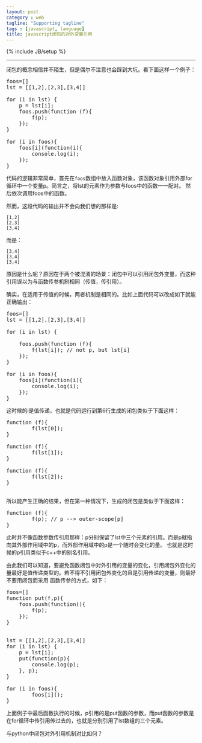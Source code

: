 ```yaml
---
layout: post
category : web
tagline: "Supporting tagline"
tags : [javascript, language]
title: javascript闭包的对外变量引用
---
```

{% include JB/setup %}

<hr />

闭包的概念相信并不陌生，但是偶尔不注意也会踩到大坑。看下面这样一个例子：

<pre class="brush:javascript;">
foos=[]
lst = [[1,2],[2,3],[3,4]]

for (i in lst) {
	p = lst[i];
	foos.push(function (f){
		f(p);
	});
}

for (i in foos){
	foos[i](function(i){
		console.log(i);
	});
}
</pre>

代码的逻辑非常简单，首先在`foos`数组中放入函数对象，该函数对象引用外部for循环中一个变量p。简言之，将lst的元素作为参数与foos中的函数一一配对。
然后依次调用foos中的函数。

然而，这段代码的输出并不会向我们想的那样是:

```
[1,2]
[2,3]
[3,4]
```

而是：

```
[3,4]
[3,4]
[3,4]
```
原因是什么呢？原因在于两个被混淆的场景：闭包中可以引用闭包外变量，而这种引用误以为与函数传参机制相同（传值，传引用）。

确实，在适用于传值的时候，两者机制是相同的。比如上面代码可以改成如下就能正确输出：
<pre class="brush:javascript;">
foos=[]
lst = [[1,2],[2,3],[3,4]]

for (i in lst) {

	foos.push(function (f){
		f(lst[i]); // not p, but lst[i]
	});
}

for (i in foos){
	foos[i](function(i){
		console.log(i);
	});
}
</pre>
这时候的i是值传递，也就是代码运行到第6行生成的闭包类似于下面这样：
<pre class="brush:javascript;">
function (f){
		f(lst[0]); 
}

function (f){
		f(lst[1]); 
}

function (f){
		f(lst[2]); 
}

</pre>

所以能产生正确的结果，但在第一种情况下，生成的闭包是类似于下面这样：
<pre class="brush:javascript;">
function (f){
		f(p); // p --> outer-scope[p]
}
</pre>
此时并不像函数参数传引用那样：p分别保留了lst中三个元素的引用。而是p就指向其外部作用域中的p，而外部作用域中的p是一个随时会变化的量。
也就是这时候的p引用类似于c++中的别名引用。

由此我们可以知道，要避免函数闭包中对外引用的变量的变化，引用闭包外变化的量最好是值传递类型的。若不得不引用闭包外变化的且是引用传递的变量，则最好不要用闭包而采用
函数传参的方式，如下：
<pre class="brush:javascript;">
foos=[]
function put(f,p){
	foos.push(function(){
		f(p);
	});
}


lst = [[1,2],[2,3],[3,4]]
for (i in lst) {
	p = lst[i];
	put(function(p){
		console.log(p);
	}, p);
}

for (i in foos){
		foos[i]();
}
</pre>

上面例子中最后函数执行的时候，p引用的是put函数的参数，而put函数的参数是在for循环中传引用传过去的，也就是分别引用了lst数组的三个元素。

与python中闭包对外引用机制对比如何？
